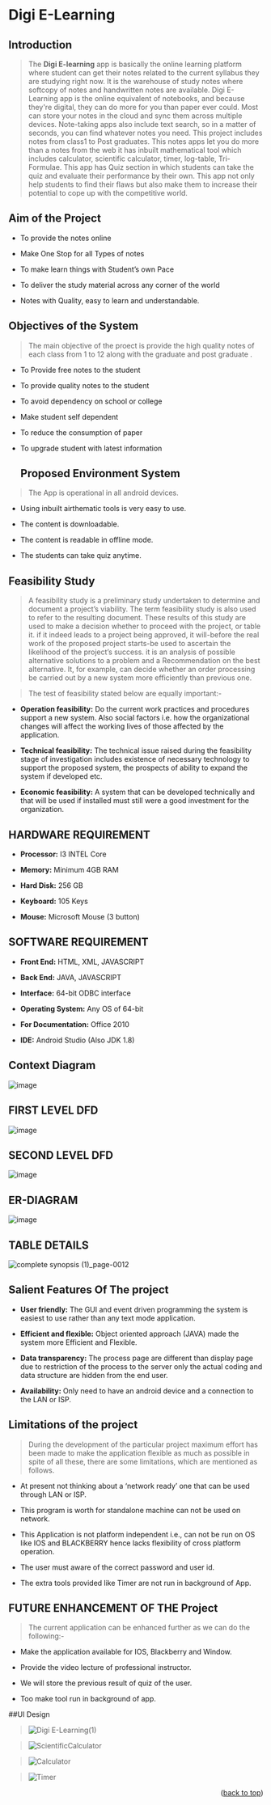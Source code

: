 # Digi E-Learning

## Introduction
> The **Digi E-learning** app is basically the online learning platform where student can get their notes related to the current syllabus they are studying right now. It is the warehouse of study notes where softcopy of notes and handwritten notes are available. Digi E-Learning app is the online equivalent of notebooks, and because they're digital, they can do more for you than paper ever could. Most can store your notes in the cloud and sync them across multiple devices. Note-taking apps also include text search, so in a matter of seconds, you can find whatever notes you need. This project includes notes from class1 to Post graduates. This notes apps let you do more than a notes from the web it has inbuilt mathematical tool which includes calculator, scientific calculator, timer, log-table, Tri-Formulae. This app has Quiz section in which students can take the quiz and evaluate their performance by their own. This app not only help students to find their flaws but also make them to increase their potential to cope up with the competitive world.

## Aim of the Project

- To provide the notes online
* Make One Stop for all Types of notes
+ To make learn things with Student’s own Pace
- To deliver the study material across any corner of the world
* Notes with Quality, easy to learn and understandable.

## Objectives of the System

> The main objective of the proect is provide the high quality notes of each class from 1 to 12 along with the graduate and post graduate .
> 
- To Provide free notes to the student
* To provide quality notes to the student
+ To avoid dependency on school or college
- Make student self dependent
* To reduce the consumption of paper
+ To upgrade student with latest information

  ## Proposed Environment System

 > The App is operational in all android devices.
> 
- Using inbuilt airthematic tools is very easy to use.
* The content is downloadable.
+ The content is readable in offline mode.
- The students can take quiz anytime.

## Feasibility Study

> A feasibility study is a preliminary study undertaken to determine and document a project’s viability. The term feasibility study is also used to refer to the resulting document. These results of this study are used to make a decision whether to proceed with the project, or table it. if it indeed leads to a project being approved, it will-before the real work of the proposed project starts-be used to ascertain the likelihood of the project’s success. it is an analysis of possible alternative solutions to a problem and a Recommendation on the best alternative. It, for example, can decide whether an 
order processing be carried out by a new system more efficiently than previous one.

> The test of feasibility stated below are equally important:-
- **Operation feasibility:** Do the current work practices and procedures support a new system. Also social factors i.e. how the organizational changes will affect the working lives of those affected by the application.
* **Technical feasibility:** The technical issue raised during the feasibility stage of investigation includes existence of necessary technology to support the proposed system, the prospects of ability to expand the system if developed etc.
+ **Economic feasibility:** A system that can be developed technically and that will be used if installed must still were a good investment for the organization.

## HARDWARE REQUIREMENT
>
- **Processor:** I3 INTEL Core
* **Memory:** Minimum 4GB RAM
+ **Hard Disk:** 256 GB
- **Keyboard:** 105 Keys
+ **Mouse:** Microsoft Mouse (3 button)

## SOFTWARE REQUIREMENT

- **Front End:** HTML, XML, JAVASCRIPT
* **Back End:** JAVA, JAVASCRIPT
+ **Interface:** 64-bit ODBC interface
- **Operating System:** Any OS of 64-bit
* **For Documentation:** Office 2010
+ **IDE:** Android Studio (Also JDK 1.8)

## Context Diagram

![image](https://github.com/raj017598/DigiELearning/assets/57083141/93fe0a51-f19a-4f67-b6f4-3fb690f6ab6f)

## FIRST LEVEL DFD

![image](https://github.com/raj017598/DigiELearning/assets/57083141/9ed68943-9d46-4cf3-9338-9b6081bc52f6)

## SECOND LEVEL DFD
![image](https://github.com/raj017598/DigiELearning/assets/57083141/2354fff5-fc61-4043-9f20-9751b6087626)

## ER-DIAGRAM
![image](https://github.com/raj017598/DigiELearning/assets/57083141/c41ae113-a2c7-424e-895d-36002f494f20)

## TABLE DETAILS

![complete synopsis (1)_page-0012](https://github.com/raj017598/DigiELearning/assets/57083141/11a82789-d1bc-4c22-b461-af2c699862ac)

## Salient Features Of The project

- **User friendly:** The GUI and event driven programming the system is easiest to use rather than any text mode application.
* **Efficient and flexible:** Object oriented approach (JAVA) made the system more Efficient and Flexible.
+ **Data transparency:** The process page are different than display page due to restriction of the process to the server only the actual coding and data structure are hidden from the end user.
- **Availability:** Only need to have an android device and a connection to the LAN or ISP. 

## Limitations of the project 
> During the development of the particular project maximum effort has been made to make the application flexible as much as possible in spite of all these, there are some limitations, which are mentioned as follows.

- At present not thinking about a ‘network ready’ one that can be used through LAN or ISP.
* This program is worth for standalone machine can not be used on network.
+ This Application is not platform independent i.e., can not be run on OS like IOS and BLACKBERRY hence lacks flexibility of cross platform operation.
- The user must aware of the correct password and user id.
* The extra tools provided like Timer are not run in background of App. 

## FUTURE ENHANCEMENT OF THE Project

>The current application can be enhanced further as we can do the following:-
>
- Make the application available for IOS, Blackberry and Window.
* Provide the video lecture of professional instructor.
+ We will store the previous result of quiz of the user.
- Too make tool run in background of app. 

##UI Design
 
> ![Digi E-Learning(1)](https://github.com/raj017598/DigiELearning/assets/57083141/58bde742-e754-4f1d-9e3f-f8ec75112bf9)

> ![ScientificCalculator](https://github.com/raj017598/DigiELearning/assets/57083141/88ee26f5-7c34-449c-9b66-f04110fb41d6)

> ![Calculator](https://github.com/raj017598/DigiELearning/assets/57083141/a9db1a79-5a61-4211-876c-4c0f8518d7ba)

> ![Timer](https://github.com/raj017598/DigiELearning/assets/57083141/b344bd71-8383-40c1-ab33-0b90ea70a1c2)

<p align="right">(<a href="#readme-top">back to top</a>)</p>


